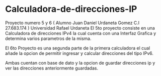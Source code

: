 # Calculadora-de-direcciones-IP
Proyecto numero 5 y 6 ( Alumno Juan Daniel Urdaneta Gomez C.I 27.683.174 ) Universidad Rafael Urdaneta
El 5to proyecto consiste en una Calculadora de direcciones IPv4 la cual cuenta con una Interfaz Grafica y determina varios parametros de la misma. 

El 6to Proyecto es una segunda parte de la primera calculadora el cual añade la opcion de permitir ingresar y calcular direcciones del tipo IPv6.

Ambas cuentan con base de dato y la opcion de guardar direcciones ip y ver las direcciones anteriormente guardadas.
